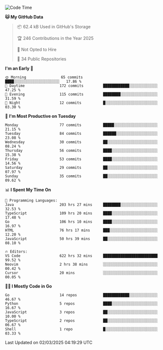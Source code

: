 <!--START_SECTION:thansetan-waka-->
![Code Time](http://img.shields.io/badge/Code%20Time-625%20hrs%2030%20mins-blue)

**🐱 My GitHub Data** 

> 📦 62.4 kB Used in GitHub's Storage 
 > 
> 🏆 246 Contributions in the Year 2025
 > 
> 🚫 Not Opted to Hire
 > 
> 📜 34 Public Repositories 
 > 

**I'm an Early 🐤** 

```text
🌞 Morning                65 commits          ████░░░░░░░░░░░░░░░░░░░░░   17.86 % 
🌆 Daytime                172 commits         ████████████░░░░░░░░░░░░░   47.25 % 
🌃 Evening                115 commits         ████████░░░░░░░░░░░░░░░░░   31.59 % 
🌙 Night                  12 commits          █░░░░░░░░░░░░░░░░░░░░░░░░   03.30 % 
```

📅 **I'm Most Productive on Tuesday** 

```text
Monday                   77 commits          █████░░░░░░░░░░░░░░░░░░░░   21.15 % 
Tuesday                  84 commits          ██████░░░░░░░░░░░░░░░░░░░   23.08 % 
Wednesday                30 commits          ██░░░░░░░░░░░░░░░░░░░░░░░   08.24 % 
Thursday                 56 commits          ████░░░░░░░░░░░░░░░░░░░░░   15.38 % 
Friday                   53 commits          ████░░░░░░░░░░░░░░░░░░░░░   14.56 % 
Saturday                 29 commits          ██░░░░░░░░░░░░░░░░░░░░░░░   07.97 % 
Sunday                   35 commits          ██░░░░░░░░░░░░░░░░░░░░░░░   09.62 % 
```

📊 **I Spent My Time On** 

```text
💬 Programming Languages: 
Java                     203 hrs 27 mins     ████████░░░░░░░░░░░░░░░░░   32.53 % 
TypeScript               109 hrs 20 mins     ████░░░░░░░░░░░░░░░░░░░░░   17.48 % 
Go                       106 hrs 10 mins     ████░░░░░░░░░░░░░░░░░░░░░   16.97 % 
HTML                     76 hrs 17 mins      ███░░░░░░░░░░░░░░░░░░░░░░   12.20 % 
JavaScript               50 hrs 39 mins      ██░░░░░░░░░░░░░░░░░░░░░░░   08.10 % 

🔥 Editors: 
VS Code                  622 hrs 32 mins     █████████████████████████   99.52 % 
Neovim                   2 hrs 38 mins       ░░░░░░░░░░░░░░░░░░░░░░░░░   00.42 % 
Cursor                   20 mins             ░░░░░░░░░░░░░░░░░░░░░░░░░   00.05 % 
```

**🧑‍💻 I Mostly Code in Go** 

```text
Go                       14 repos            ████████████░░░░░░░░░░░░░   46.67 % 
Python                   5 repos             ████░░░░░░░░░░░░░░░░░░░░░   16.67 % 
JavaScript               3 repos             ██░░░░░░░░░░░░░░░░░░░░░░░   10.00 % 
TypeScript               2 repos             ██░░░░░░░░░░░░░░░░░░░░░░░   06.67 % 
Shell                    1 repo              █░░░░░░░░░░░░░░░░░░░░░░░░   03.33 % 
```

Last Updated on 02/03/2025 04:19:29 UTC
<!--END_SECTION:thansetan-waka-->